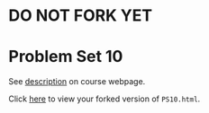 # DO NOT FORK YET

# Problem Set 10

See [description](https://rudeboybert.github.io/STAT495/#problem_set_10) on course webpage.

Click [here](http://htmlpreview.github.io/?https://github.com/rudeboybert/PS10/blob/master/PS10.html) to view your forked version of `PS10.html`.
